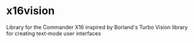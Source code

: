 # x16vision
Library for the Commander X16 inspired by Borland's Turbo Vision library for creating text-mode user interfaces

